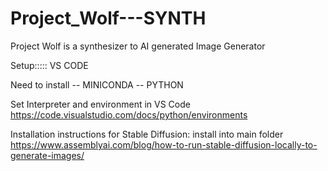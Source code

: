 # Project_Wolf---SYNTH
Project Wolf is a synthesizer to AI generated Image Generator 


Setup::::: VS CODE

Need to install 
 -- MINICONDA
 -- PYTHON


 Set Interpreter and environment in VS Code 
 https://code.visualstudio.com/docs/python/environments

 Installation instructions for Stable Diffusion: install into main folder
 https://www.assemblyai.com/blog/how-to-run-stable-diffusion-locally-to-generate-images/
 
 